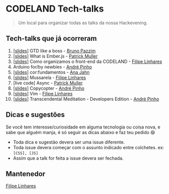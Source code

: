 # CODELAND Tech-talks

> Um local para organizar todas as talks da nossa Hackevening.

## Tech-talks que já ocorreram

1. [[slides]](slides/1-GTD-like-a-boss.pdf) GTD like a boss - [Bruno Pazzim][bruno]
2. [[slides]](slides/2-what-is-emberjs.pdf) What is Ember.js - [Patrick Muller][patrick]
3. [[slides]](slides/3-organizando-o-front.pdf) Como organizamos o front-end da CODELAND - [Filipe Linhares][filipe]
4. Arduino for/by newbies - [André Pinho][andre]
5. [[slides]](slides/4-cor-fundamentos.pdf) cor:fundamentos - [Ana Jahn][ana]
6. [[slides]](slides/5-mussarela.pdf) Mussarela - [Filipe Linhares][filipe]
7. [live code] Async - [Patrick Muller][patrick]
8. [[slides]](slides/8-copycopter.pdf) Copycopter - [André Pinho][andre]
9. [[slides]](slides/9-vim.pdf) Vim - [Filipe Linhares][filipe]
10. [[slides]](slides/10-transcendental-meditation-developers-edition.pdf) Transcendental Meditation - Developers Edition - [André Pinho][andre]

## Dicas e sugestões

Se você tem interesse/curiosidade em alguma tecnologia ou coisa nova, e sabe que alguém manja, é só seguir as dicas abaixo e faz teu pedido :smile:

- Toda dica e sugestão devera ser uma issue diferente.
- Toda issue devera começar com o assunto indicado entre colchetes. ex: `[CSS], [JS]`
- Assim que a talk for feita a issue devera ser fechada.

## Mantenedor
  [Filipe Linhares][filipe]

[filipe]:      http://twitter.com/ofilipelinhares
[bruno]:       https://twitter.com/brunopazzim
[patrick]:     https://twitter.com/patriick_em
[andre]:       https://github.com/andrepinho
[sergio]:      https://twitter.com/orkut_br
[gabriel]:     https://twitter.com/gabecarpenedo
[ana]:         https://twitter.com/anacarlotajahn
